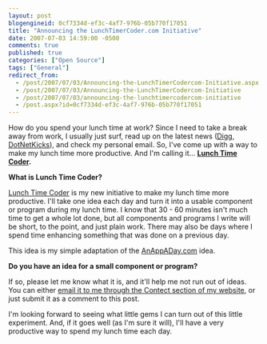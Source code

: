 ```yaml
---
layout: post
blogengineid: 0cf7334d-ef3c-4af7-976b-05b770f17051
title: "Announcing the LunchTimerCoder.com Initiative"
date: 2007-07-03 14:59:00 -0500
comments: true
published: true
categories: ["Open Source"]
tags: ["General"]
redirect_from: 
  - /post/2007/07/03/Announcing-the-LunchTimerCodercom-Initiative.aspx
  - /post/2007/07/03/Announcing-the-LunchTimerCodercom-Initiative
  - /post/2007/07/03/announcing-the-lunchtimercodercom-initiative
  - /post.aspx?id=0cf7334d-ef3c-4af7-976b-05b770f17051
---
```

<!-- more -->


How do you spend your lunch time at work? Since I need to take a break away from work, I usually just surf, read up on the latest news (<a href="http://digg.com">Digg</a>, <a href="http://dotnetkicks.com">DotNetKicks</a>), and check my personal email. So, I&#39;ve come up with a way to make my lunch time more productive. And I&#39;m calling it... **<a href="/download/lunchtimecoder">Lunch Time Coder</a>.**



**What is Lunch Time Coder?**



<a href="/download/lunchtimecoder">Lunch Time Coder</a> is my new initiative to make my lunch time more productive. I&#39;ll take one idea each day and turn it into a usable component or program during my lunch time. I know that 30 - 60 minutes isn&#39;t much time to get a whole lot done, but all components and programs I write will be short, to the point, and just plain work. There may also be days where I spend time enhancing something that was done on a previous day.



This idea is my simple adaptation of the <a href="http://anappaday.com">AnAppADay.com</a> idea.



**Do you have an idea for a small component or program?**



If so, please let me know what it is, and it&#39;ll help me not run out of ideas. You can either <a href="/contact.aspx">email it to me through the Contect section of my website</a>, or just submit it as a comment to this post.



I&#39;m looking forward to seeing what little gems I can turn out of this little experiment. And, if it goes well (as I&#39;m sure it will), I&#39;ll have a very productive way to spend my lunch time each day.

